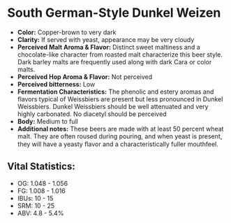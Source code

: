 # South German-Style Dunkel Weizen

- **Color:** Copper-brown to very dark
- **Clarity:** If served with yeast, appearance may be very cloudy
- **Perceived Malt Aroma & Flavor:** Distinct sweet maltiness and a chocolate-like character from roasted malt characterize this beer style. Dark barley malts are frequently used along with dark Cara or color malts.
- **Perceived Hop Aroma & Flavor:** Not perceived
- **Perceived bitterness:** Low
- **Fermentation Characteristics:** The phenolic and estery aromas and flavors typical of Weissbiers are present but less pronounced in Dunkel Weissbiers. Dunkel Weissbiers should be well attenuated and very highly carbonated. No diacetyl should be perceived
- **Body:** Medium to full
- **Additional notes:** These beers are made with at least 50 percent wheat malt. They are often roused during pouring, and when yeast is present, they will have a yeasty ﬂavor and a characteristically fuller mouthfeel.

## Vital Statistics:

- OG: 1.048 - 1.056
- FG: 1.008 - 1.016
- IBUs: 10 - 15
- SRM: 10 - 25
- ABV: 4.8 - 5.4% 
